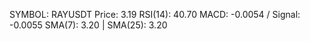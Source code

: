 SYMBOL: RAYUSDT
Price: 3.19
RSI(14): 40.70
MACD: -0.0054 / Signal: -0.0055
SMA(7): 3.20 | SMA(25): 3.20
